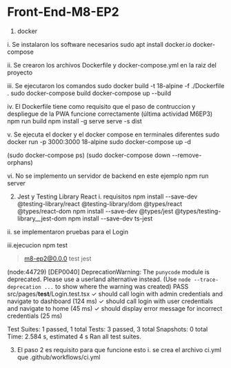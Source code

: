 # Front-End-M8-EP2
1. docker

i. Se instalaron los software necesarios
sudo apt install docker.io docker-compose

ii. Se crearon los archivos Dockerfile y docker-compose.yml en la raiz del proyecto

iii. Se ejecutaron los comandos
sudo docker build -t 18-alpine -f ./Dockerfile .
sudo docker-compose build
docker-compose up --build

iv. El Dockerfile tiene como requisito que el paso de contruccion y despliegue de la PWA funcione correctamente (última actividad M6EP3)
npm run build
npm install -g serve
serve -s dist

v. Se ejecuta el docker y el docker compose en terminales diferentes
sudo docker run -p 3000:3000 18-alpine
sudo docker-compose up -d

(sudo docker-compose ps)
(sudo docker-compose down --remove-orphans)

vi. No se implemento un servidor de backend en este ejemplo
npm run server

2. Jest y Testing Library React 
i. requisitos
npm install --save-dev @testing-library/react @testing-library/dom @types/react @types/react-dom
npm install --save-dev @types/jest @types/testing-library__jest-dom
npm install --save-dev ts-jest

ii. se implementaron pruebas para el Login

iii.ejecucion
npm test

> m8-ep2@0.0.0 test
> jest

(node:44729) [DEP0040] DeprecationWarning: The `punycode` module is deprecated. Please use a userland alternative instead.
(Use `node --trace-deprecation ...` to show where the warning was created)
 PASS  src/pages/__test__/Login.test.tsx
  <Login />
    ✓ should call login with admin credentials and navigate to dashboard (124 ms)
    ✓ should call login with user credentials and navigate to home (45 ms)
    ✓ should display error message for incorrect credentials (25 ms)

Test Suites: 1 passed, 1 total
Tests:       3 passed, 3 total
Snapshots:   0 total
Time:        2.584 s, estimated 4 s
Ran all test suites.

3. El paso 2 es requisito para que funcione esto
i. se crea el archivo ci.yml que 
.github/workflows/ci.yml